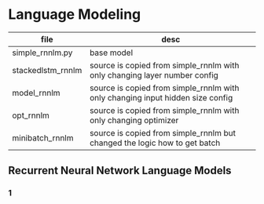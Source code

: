 # Language Modeling

file | desc
-|-
simple_rnnlm.py | base model
stackedlstm_rnnlm | source is copied from simple_rnnlm with only changing layer number config
model_rnnlm | source is copied from simple_rnnlm with only changing input hidden size config
opt_rnnlm | source is copied from simple_rnnlm with only changing optimizer
minibatch_rnnlm | source is copied from simple_rnnlm but changed the logic how to get batch

## Recurrent Neural Network Language Models

### 1


